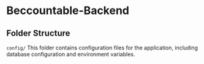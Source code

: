 # Beccountable-Backend

## Folder Structure

`config/`
This folder contains configuration files for the application, including database configuration and environment variables.
